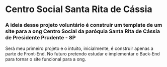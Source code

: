 # Centro Social Santa Rita de Cássia
### A ideia desse projeto voluntário é construir um template de um site para a ong Centro Social da paróquia Santa Rita de Cássia de Presidente Prudente - SP

Será meu primeiro projeto e o intuito, inicialmente, é construir apenas a parte de Front-End.
No futuro pretendo estudar e implementar o Back-End para tornar o site funcional para a ong.
